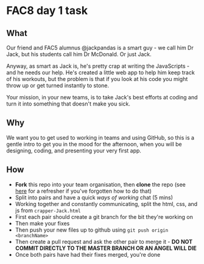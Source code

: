 # FAC8 day 1 task  

## What  

Our friend and FAC5 alumnus @jackpandas is a smart guy - we call him Dr Jack, but his students call him Dr McDonald. Or just Jack.  

Anyway, as smart as Jack is, he's pretty crap at writing the JavaScripts - and he needs our help. He's created a little web app to help him keep track of his workouts, but the problem is that if you look at his code you might throw up or get turned instantly to stone. 

Your mission, in your new teams, is to take Jack's best efforts at coding and turn it into something that doesn't make you sick.  

## Why  

We want you to get used to working in teams and using GitHub, so this is a gentle intro to get you in the mood for the afternoon, when you will be designing, coding, and presenting your very first app.  

## How  

* **Fork** this repo into your team organisation, then **clone** the repo (see [here](https://github.com/NataliaLKB/learn-git-basics) for a refresher if you've forgotten how to do that)
* Split into pairs and have a quick *ways of working* chat (5 mins)
* Working together and constantly communicating, split the html, css, and js from ```crapper-Jack.html```
 * First each pair should create a git branch for the bit they're working on 
 * Then make your fixes  
 * Then push your new files up to github using ```git push origin <branchName>```
 * Then create a pull request and ask the other pair to merge it - **DO NOT COMMIT DIRECTLY TO THE MASTER BRANCH OR AN ANGEL WILL DIE**
 * Once both pairs have had their fixes merged, you're done
